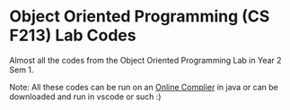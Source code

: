 # Object Oriented Programming (CS F213) Lab Codes
Almost all the codes from the Object Oriented Programming Lab in Year 2 Sem 1.

Note: All these codes can be run on an [Online Complier](https://www.onlinegdb.com) in java or can be downloaded and run in vscode or such :)

